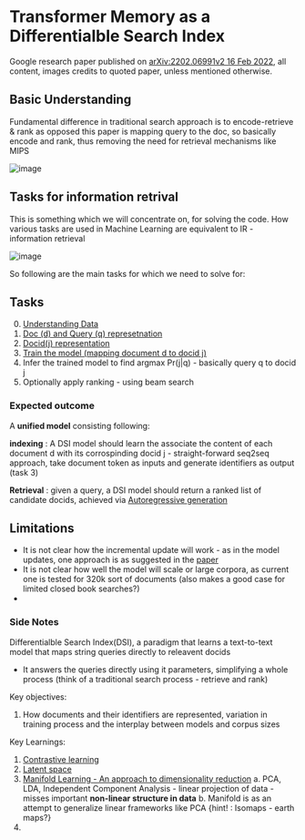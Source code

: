 # Transformer Memory as a Differentialble Search Index

Google research paper published on [arXiv:2202.06991v2 16 Feb 2022](https://arxiv.org/pdf/2202.06991.pdf), all content, images credits to quoted paper, unless mentioned otherwise.

## Basic Understanding

Fundamental difference in traditional search approach is to encode-retrieve & rank as opposed this paper is mapping query to the doc, so basically encode and rank, thus removing the need for retrieval mechanisms like MIPS

![image](https://user-images.githubusercontent.com/16409185/156111474-25fe0258-f344-47ab-bfdb-ea1646e73057.png)


## Tasks for information retrival

This is something which we will concentrate on, for solving the code. How various tasks are used in Machine Learning are equivalent to IR - information retrieval

![image](https://user-images.githubusercontent.com/16409185/156112405-751de3ad-9645-4956-8025-c7fec1b6b064.png)

So following are the main tasks for which we need to solve for:
## Tasks
0. [Understanding Data](/session_011_dsi/nq_datasets.md)
1. [Doc (d) and Query (q) represetnation](/session_011_dsi/doc_representation.md)
2. [Docid(j) representation](/session_011_dsi/docid_representation.md)
3. [Train the model (mapping document d to docid j)](/session_011_dsi/T5_training.md)
4. Infer the trained model to find argmax Pr(j|q) - basically query q to docid j
5. Optionally apply ranking - using beam search

### Expected outcome

A **unified model** consisting following:

**indexing** : A DSI model should learn the associate the content of each document d with its corrospinding docid j - straight-forward seq2seq approach, take document token   as inputs and generate identifiers as output (task 3)

**Retrieval** : given a query, a DSI model should return a ranked list of candidate docids, achieved via [Autoregressive generation](https://www.georgeho.org/deep-autoregressive-models/)


## Limitations

- It is not clear how the incremental update will work - as in the model updates, one approach is as suggested in the [paper](https://proceedings.mlr.press/v119/sun20b.html)
- It is not clear how well the model will scale or large corpora, as current one is tested for 320k sort of documents (also makes a good case for limited closed book searches?)
- 
### Side Notes

Differentialble Search Index(DSI), a paradigm that learns a text-to-text model that maps string queries directly to releavent docids
  - It answers the queries directly using it parameters, simplifying a whole process (think of a traditional search process - retrieve and rank)

Key objectives:
1. How documents and their identifiers are represented, variation in training process and the interplay between models and corpus sizes


Key Learnings:
1. [Contrastive learning](https://towardsdatascience.com/understanding-contrastive-learning-d5b19fd96607) 
2. [Latent space](https://hackernoon.com/latent-space-visualization-deep-learning-bits-2-bd09a46920df)
3. [Manifold Learning - An approach to dimensionality reduction](https://scikit-learn.org/stable/modules/manifold.html) 
    a. PCA, LDA, Independent Component Analysis - linear projection of data - misses important **non-linear structure in data**
    b. Manifold is as an attempt to generalize linear frameworks like PCA {hint! : Isomaps - earth maps?}
4. 
  
